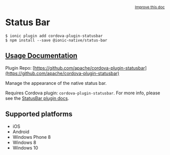 <a style="float:right;font-size:12px;" href="http://github.com/driftyco/ionic-native/edit/master/src/@ionic-native/plugins/status-bar/index.ts#L4">
  Improve this doc
</a>

# Status Bar

```
$ ionic plugin add cordova-plugin-statusbar
$ npm install --save @ionic-native/status-bar
```

## [Usage Documentation](https://ionicframework.com/docs/native/status-bar/)

Plugin Repo: [https://github.com/apache/cordova-plugin-statusbar](https://github.com/apache/cordova-plugin-statusbar)

Manage the appearance of the native status bar.

Requires Cordova plugin: `cordova-plugin-statusbar`. For more info, please see the [StatusBar plugin docs](https://github.com/apache/cordova-plugin-statusbar).

## Supported platforms
- iOS
- Android
- Windows Phone 8
- Windows 8
- Windows 10




